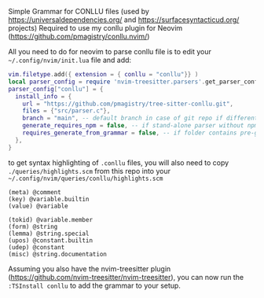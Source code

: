 Simple Grammar for CONLLU files (used by https://universaldependencies.org/ and https://surfacesyntacticud.org/ projects)
Required to use my conllu plugin for Neovim (https://github.com/pmagistry/conllu.nvim/)

All you need to do for neovim to parse conllu file is to edit your `~/.config/nvim/init.lua` file and add:

```lua
vim.filetype.add({ extension = { conllu = "conllu"}} )
local parser_config = require 'nvim-treesitter.parsers'.get_parser_configs()
parser_config["conllu"] = {
  install_info = {
    url = "https://github.com/pmagistry/tree-sitter-conllu.git",
    files = {"src/parser.c"}, 
    branch = "main", -- default branch in case of git repo if different from master
    generate_requires_npm = false, -- if stand-alone parser without npm dependencies
    requires_generate_from_grammar = false, -- if folder contains pre-generated src/parser.c
  },
}
```

to get syntax highlighting of `.conllu` files, you will also need to copy `./queries/highlights.scm` from this repo
into your `~/.config/nvim/queries/conllu/highlights.scm`

```
(meta) @comment
(key) @variable.builtin
(value) @variable

(tokid) @variable.member
(form) @string
(lemma) @string.special
(upos) @constant.builtin
(udep) @constant
(misc) @string.documentation
```

Assuming you also have the nvim-treesitter plugin (https://github.com/nvim-treesitter/nvim-treesitter), you can now run the `:TSInstall conllu` to add the grammar to your setup.
